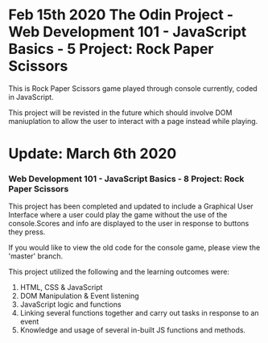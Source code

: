 # Feb 15th 2020 The Odin Project - Web Development 101 - JavaScript Basics - 5 Project: Rock Paper Scissors

This is Rock Paper Scissors game played through console currently, coded in JavaScript.

This project will be revisted in the future which should involve DOM maniuplation to allow the user to interact with a page instead while playing.

# **Update: March 6th 2020**

### Web Development 101 - JavaScript Basics - 8 Project: Rock Paper Scissors

This project has been completed and updated to include a Graphical User Interface where a user could play the game without the use of     the console.Scores and info are displayed to the user in response to buttons they press.

If you would like to view the old code for the console game, please view the 'master' branch.
  
This project utilized the following and the learning outcomes were:
1. HTML, CSS & JavaScript
1. DOM Manipulation & Event listening
1. JavaScript logic and functions
1. Linking several functions together and carry out tasks in response to an event
1. Knowledge and usage of several in-built JS functions and methods.
